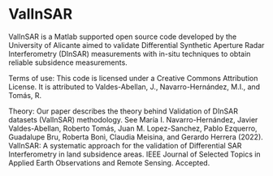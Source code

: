 # ValInSAR
ValInSAR is a Matlab supported open source code developed by the University of Alicante aimed to validate Differential Synthetic Aperture Radar Interferometry (DInSAR) measurements with in-situ techniques to obtain reliable subsidence measurements.

Terms of use: This code is licensed under a Creative Commons Attribution License. It is attributed to
Valdes-Abellan, J., Navarro-Hernández, M.I., and Tomás, R.

Theory:
Our paper describes the theory behind Validation of DInSAR datasets (ValInSAR) methodology. See
María I. Navarro-Hernández, Javier Valdes-Abellan, Roberto Tomás, Juan M. Lopez-Sanchez, Pablo
Ezquerro, Guadalupe Bru, Roberta Bonì, Claudia Meisina, and Gerardo Herrera (2022). ValInSAR: A
systematic approach for the validation of Differential SAR Interferometry in land subsidence areas.
IEEE Journal of Selected Topics in Applied Earth Observations and Remote Sensing. Accepted.
